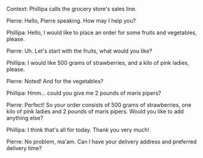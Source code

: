 Context: Phillipa calls the grocery store's sales line.

Pierre: Hello, Pierre speaking. How may I help you?

Phillipa: Hello, I would like to place an order for some fruits and vegetables, please.

Pierre: Uh. Let's start with the fruits, what would you like?

Phillipa: I would like 500 grams of strawberries, and a kilo of pink ladies, please.

Pierre: Noted! And for the vegetables?

Phillipa: Hmm... could you give me 2 pounds of maris pipers?

Pierre: Perfect! So your order consists of 500 grams of strawberries, one kilo of pink ladies and 2 pounds of maris pipers. Would you like to add anything else?

Phillipa: I think that's all for today. Thank you very much!

Pierre: No problem, ma'am. Can I have your delivery address and preferred delivery time?
